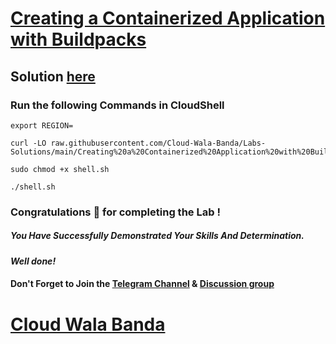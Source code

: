 # [Creating a Containerized Application with Buildpacks](https://www.cloudskillsboost.google/focuses/60087?parent=catalog)

## Solution [here](https://youtu.be/iYdIC_Ln0zI)

### Run the following Commands in CloudShell

```
export REGION=
```
```
curl -LO raw.githubusercontent.com/Cloud-Wala-Banda/Labs-Solutions/main/Creating%20a%20Containerized%20Application%20with%20Buildpacks/shell.sh

sudo chmod +x shell.sh

./shell.sh
```

### Congratulations 🎉 for completing the Lab !

##### *You Have Successfully Demonstrated Your Skills And Determination.*

#### *Well done!*

#### Don't Forget to Join the [Telegram Channel](https://t.me/cloudwalabanda) & [Discussion group](https://t.me/cloudwalabandachats)

# [Cloud Wala Banda](https://www.youtube.com/@cloudwalabanda)

